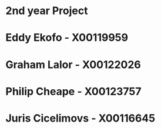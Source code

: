 # 2nd year Project
# Eddy Ekofo - X00119959
# Graham Lalor - X00122026
# Philip Cheape - X00123757
# Juris Cicelimovs - X00116645
